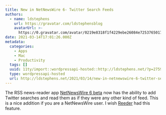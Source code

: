 ```yaml
---
title: New in NetNewsWire 6- Twitter Search Feeds
authors:
  - name: ldstephens
    url: https://gravatar.com/ldstephensblog
    avatarUrl: >-
      https://0.gravatar.com/avatar/0219e8318f1f4229ebe26084e7253765017f43ca0c631be37dc6d0b8ad6e40a4?s=96&d=identicon&r=G
date: 2021-03-14T17:01:26.000Z
metadata:
  categories:
    - Apps
    - Mac
    - Productivity
  tags: []
  uuid: 11ty/import::wordpressapi-hosted::http://ldstephens.net/?p=2759
  type: wordpressapi-hosted
  url: http://ldstephens.net/2021/03/14/new-in-netnewswire-6-twitter-search-feeds/
---
```

The RSS news-reader app [NetNewsWire 6 beta](https://nnw.ranchero.com/2021/03/13/netnewswire-b-for.html) now has the ability to add Twitter searches and read them as if they were any other kind of feed. This is a nice addition if you are a NetNewsWire user. I wish [Reeder](https://reederapp.com) had this feature.